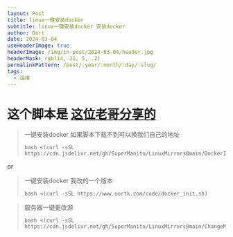 ```yaml
---
layout: Post
title: linux一键安装docker
subtitle: linux一键安装docker 安装docker
author: Oort
date: 2024-03-04
useHeaderImage: true
headerImage: /img/in-post/2024-03-04/header.jpg
headerMask: rgb(14, 21, 5, .2)
permalinkPattern: /post/:year/:month/:day/:slug/
tags:
  - 运维
---
```



# 这个脚本是 [这位老哥分享的](https://github.com/SuperManito/LinuxMirrors提供的)

> 一键安装docker 如果脚本下载不到可以换我们自己的地址
> ```shell
> bash <(curl -sSL https://cdn.jsdelivr.net/gh/SuperManito/LinuxMirrors@main/DockerInstallation.sh)
> ```


or


> 一键安装docker 我改的一个版本 
> ```shell
> bash <(curl -sSL https://www.oortk.com/code/docker_init.sh)
> ```




> 服务器一键更改源
>
> ```shell
> bash <(curl -sSL https://cdn.jsdelivr.net/gh/SuperManito/LinuxMirrors@main/ChangeMirrors.sh)
> ```
